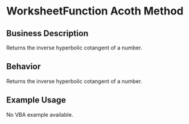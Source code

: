 # WorksheetFunction Acoth Method

## Business Description
Returns the inverse hyperbolic cotangent of a number.

## Behavior
Returns the inverse hyperbolic cotangent of a number.

## Example Usage
No VBA example available.